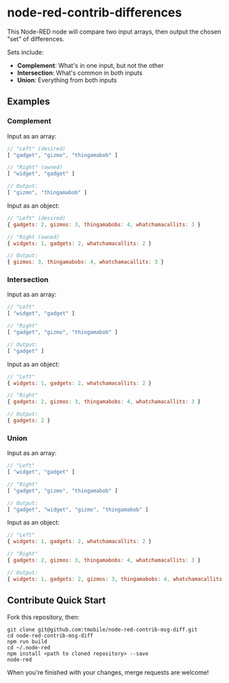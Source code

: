 # node-red-contrib-differences

This Node-RED node will compare two input arrays, then output the chosen "set" of differences.

Sets include:

* **Complement**: What's in one input, but not the other
* **Intersection**: What's common in both inputs
* **Union**: Everything from both inputs

## Examples

### Complement

Input as an array:

```javascript
// "Left" (desired)
[ "gadget", "gizmo", "thingamabob" ]

// "Right" (owned)
[ "widget", "gadget" ]

// Output:
[ "gizmo", "thingamabob" ]
```

Input as an object: 

```javascript
// "Left" (desired)
{ gadgets: 2, gizmos: 3, thingamabobs: 4, whatchamacallits: 3 }

// "Right (owned)
{ widgets: 1, gadgets: 2, whatchamacallits: 2 }

// Output:
{ gizmos: 3, thingamabobs: 4, whatchamacallits: 3 }
```

### Intersection

Input as an array:

```javascript
// "Left"
[ "widget", "gadget" ]

// "Right"
[ "gadget", "gizmo", "thingamabob" ]

// Output:
[ "gadget" ]
```

Input as an object: 

```javascript
// "Left"
{ widgets: 1, gadgets: 2, whatchamacallits: 2 }

// "Right"
{ gadgets: 2, gizmos: 3, thingamabobs: 4, whatchamacallits: 3 }

// Output:
{ gadgets: 2 }
```

### Union

Input as an array:

```javascript
// "Left"
[ "widget", "gadget" ]

// "Right"
[ "gadget", "gizmo", "thingamabob" ]

// Output:
[ "gadget", "widget", "gizmo", "thingamabob" ]
```

Input as an object: 

```javascript
// "Left"
{ widgets: 1, gadgets: 2, whatchamacallits: 2 }

// "Right"
{ gadgets: 2, gizmos: 3, thingamabobs: 4, whatchamacallits: 3 }

// Output:
{ widgets: 1, gadgets: 2, gizmos: 3, thingamabobs: 4, whatchamacallits: [2, 3] }
```

## Contribute Quick Start

Fork this repository, then:

```
git clone git@github.com:tmobile/node-red-contrib-msg-diff.git
cd node-red-contrib-msg-diff
npm run build
cd ~/.node-red
npm install <path to cloned repository> --save
node-red
```

When you're finished with your changes, merge requests are welcome!
